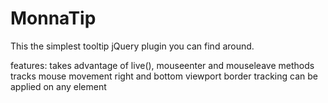 MonnaTip
========

This the simplest tooltip jQuery plugin you can find around.

features:
takes advantage of live(), mouseenter and mouseleave methods
tracks mouse movement
right and bottom viewport border tracking
can be applied on any element
